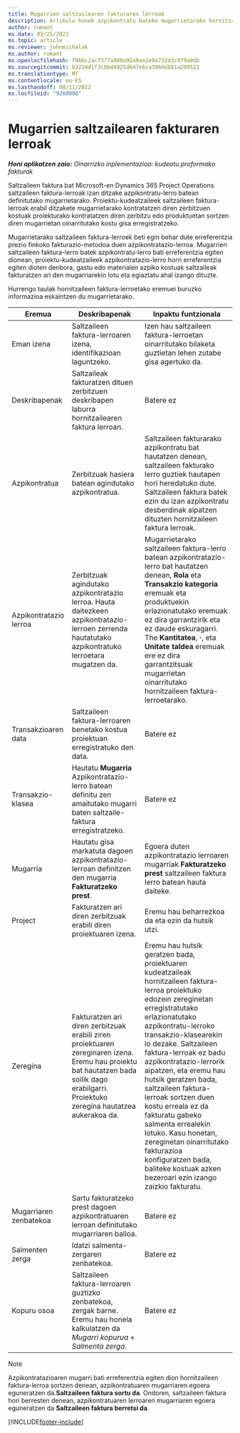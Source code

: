 ```yaml
---
title: Mugarrien saltzailearen fakturaren lerroak
description: Artikulu honek azpikontratu bateko mugarrietarako hornitzaileen faktura-lerroak nola sortu azaltzen du.
author: rumant
ms.date: 03/25/2022
ms.topic: article
ms.reviewer: johnmichalak
ms.author: rumant
ms.openlocfilehash: f066c2ac7377a989a92a9ae2e9a732d3c979a0db
ms.sourcegitcommit: b2224d1f3c0bd4925d647e6ca3960db81a209521
ms.translationtype: MT
ms.contentlocale: eu-ES
ms.lasthandoff: 08/11/2022
ms.locfileid: "9260980"
---
```

# <a name="vendor-invoice-lines-for-milestones"></a>Mugarrien saltzailearen fakturaren lerroak

_**Honi aplikatzen zaio:** Oinarrizko inplementazioa: kudeatu proformako fakturak_

Saltzaileen faktura bat Microsoft-en Dynamics 365 Project Operations saltzaileen faktura-lerroak izan ditzake azpikontratu-lerro batean definitutako mugarrietarako. Proiektu-kudeatzaileek saltzaileen faktura-lerroak erabil ditzakete mugarrietarako kontratatzen diren zerbitzuen kostuak proiekturako kontratatzen diren zerbitzu edo produktuetan sortzen diren mugarrietan oinarritutako kostu gisa erregistratzeko.

Mugarrietarako saltzaileen faktura-lerroek beti egin behar dute erreferentzia prezio finkoko fakturazio-metodoa duen azpikontratazio-lerroa. Mugarrien saltzaileen faktura-lerro batek azpikontratu-lerro bati erreferentzia egiten dionean, proiektu-kudeatzaileek azpikontratazio-lerro horri erreferentzia egiten dioten denbora, gastu edo materialen azpiko kostuak saltzaileak fakturatzen ari den mugarriarekin lotu eta egiaztatu ahal izango dituzte.

Hurrengo taulak hornitzaileen faktura-lerroetako eremuei buruzko informazioa eskaintzen du mugarrietarako.

| Eremua | Deskribapenak | Inpaktu funtzionala |
| --- | --- | --- |
| Eman izena | Saltzaileen faktura-lerroaren izena, identifikazioan laguntzeko. | Izen hau saltzaileen faktura-lerroetan oinarritutako bilaketa guztietan lehen zutabe gisa agertuko da. |
| Deskribapenak | Saltzaileak fakturatzen dituen zerbitzuen deskribapen laburra hornitzailearen faktura lerroan. | Batere ez |
| Azpikontratua | Zerbitzuak hasiera batean agindutako azpikontratua. | Saltzaileen fakturarako azpikontratu bat hautatzen denean, saltzaileen fakturako lerro guztiek hautapen hori heredatuko dute. Saltzaileen faktura batek ezin du izan azpikontratu desberdinak aipatzen dituzten hornitzaileen faktura lerroak. |
| Azpikontratazio lerroa | Zerbitzuak agindutako azpikontratazio lerroa. Hauta daitezkeen azpikontratazio-lerroen zerrenda hautatutako azpikontratuko lerroetara mugatzen da. | Mugarrietarako saltzaileen faktura-lerro batean azpikontratazio-lerro bat hautatzen denean, **Rola** eta **Transakzio kategoria** eremuak eta produktuekin erlazionatutako eremuak ez dira garrantzirik eta ez daude eskuragarri. The **Kantitatea**, **·**, eta **Unitate taldea** eremuak ere ez dira garrantzitsuak mugarrietan oinarritutako hornitzaileen faktura-lerroetarako. |
| Transakzioaren data | Saltzaileen faktura-lerroaren benetako kostua proiektuan erregistratuko den data. | Batere ez |
| Transakzio-klasea | Hautatu **Mugarria** Azpikontratazio-lerro batean definitu zen amaitutako mugarri baten saltzaile-faktura erregistratzeko. | Batere ez |
| Mugarria | Hautatu gisa markatuta dagoen azpikontratazio-lerroan definitzen den mugarria **Fakturatzeko prest**. | Egoera duten azpikontratazio lerroaren mugarriak **Fakturatzeko prest** saltzaileen faktura lerro batean hauta daiteke. |
| Project | Fakturatzen ari diren zerbitzuak erabili diren proiektuaren izena. | Eremu hau beharrezkoa da eta ezin da hutsik utzi. |
| Zeregina | Fakturatzen ari diren zerbitzuak erabili ziren proiektuaren zereginaren izena. Eremu hau proiektu bat hautatzen bada soilik dago erabilgarri. Proiektuko zeregina hautatzea aukerakoa da. | Eremu hau hutsik geratzen bada, proiektuaren kudeatzaileak hornitzaileen faktura-lerroa proiektuko edozein zereginetan erregistratutako erlazionatutako azpikontratu-lerroko transakzio-klasearekin lo dezake. Saltzaileen faktura-lerroak ez badu azpikontratazio-lerrorik aipatzen, eta eremu hau hutsik geratzen bada, saltzaileen faktura-lerroak sortzen duen kostu erreala ez da fakturatu gabeko salmenta errealekin lotuko. Kasu honetan, zereginetan oinarritutako fakturazioa konfiguratzen bada, baliteke kostuak azken bezeroari ezin izango zaizkio fakturatu. |
| Mugarriaren zenbatekoa | Sartu fakturatzeko prest dagoen azpikontratuaren lerroan definitutako mugarriaren balioa. | Batere ez |
| Salmenten zerga | Idatzi salmenta-zergaren zenbatekoa. | Batere ez |
| Kopuru osoa | Saltzaileen faktura-lerroaren guztizko zenbatekoa, zergak barne. Eremu hau honela kalkulatzen da *Mugarri kopurua* + *Salmenta zerga*. | Batere ez |

> [!NOTE]
> Azpikontratazioaren mugarri bati erreferentzia egiten dion hornitzaileen faktura-lerroa sortzen denean, azpikontratuaren mugarriaren egoera eguneratzen da.**Saltzaileen faktura sortu da**. Ondoren, saltzaileen faktura hori berresten denean, azpikontratuaren lerroaren mugarriaren egoera eguneratzen da **Saltzaileen faktura berretsi da**.

[!INCLUDE[footer-include](../../includes/footer-banner.md)]
